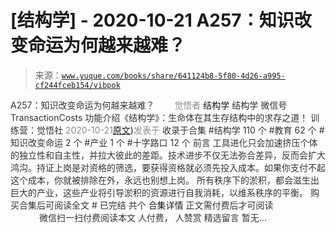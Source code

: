 # [结构学] - 2020-10-21 A257：知识改变命运为何越来越难？

> 来源：[`www.yuque.com/books/share/641124b8-5f80-4d26-a995-cf244fceb154/vibpok`](https://www.yuque.com/books/share/641124b8-5f80-4d26-a995-cf244fceb154/vibpok)

<ne-p id="520f42f3293818f927861ebbd5b15da4_p_0" data-lake-id="520f42f3293818f927861ebbd5b15da4_p_0"><ne-text id="uef6a1ad5" style="color: rgb(51, 51, 51);">A257：知识改变命运为何越来越难？</ne-text></ne-p> <ne-p id="9d20cc0e9f788a50907620d5d3a86157" data-lake-id="9d20cc0e9f788a50907620d5d3a86157"><ne-text id="u6ab25031" ne-fontsize="12" style="color: rgb(255, 255, 255);">原创</ne-text><ne-text id="ue26ec9d5" style="color: rgb(140, 140, 140);">觉悟者</ne-text> <ne-text id="udad95ae1" ne-fontsize="14">结构学</ne-text></ne-p> <ne-p id="febfff5ec976cea59687a7c2cf4766ca" data-lake-id="febfff5ec976cea59687a7c2cf4766ca"><ne-text id="u9386821b" ne-fontsize="14" ne-bold="true" style="color: rgb(51, 51, 51);">结构学</ne-text></ne-p> <ne-p id="d943135a69b7f287d4fb118fe5876936" data-lake-id="d943135a69b7f287d4fb118fe5876936"><ne-text id="u633521b3" ne-fontsize="14" style="color: rgb(51, 51, 51);">微信号</ne-text><ne-text id="ubb27c1c8" ne-fontsize="14" style="color: rgb(51, 51, 51);">TransactionCosts</ne-text></ne-p> <ne-p id="a6088d547c72c10390729aefe870b3d4" data-lake-id="a6088d547c72c10390729aefe870b3d4"><ne-text id="u8efd71d0" ne-fontsize="14" style="color: rgb(51, 51, 51);">功能介绍</ne-text><ne-text id="u4300b237" ne-fontsize="14" style="color: rgb(51, 51, 51);">《结构学》：生命体在其生存结构中的求存之道！ 训练营：觉悟社</ne-text></ne-p> <ne-p id="753908d40df927650aff7c46355f1a44" data-lake-id="753908d40df927650aff7c46355f1a44"><ne-text id="ub45303fc" style="color: rgb(140, 140, 140);">2020-10-21</ne-text>[<ne-text id="ubd36175f" ne-fontsize="14">原文</ne-text>](https://mp.weixin.qq.com/s?__biz=MzIzMDYwOTM0Mg==&mid=2247484679&idx=1&sn=79e14744bd5a31e6bcf27f476840e508&chksm=e8b19dd6dfc614c075a2df9d84c04aedc112c1bf3487ef4cad21d8b84feddbd78b2d5d566728#rd))<ne-text id="uf9b91129" ne-fontsize="14" style="color: rgb(140, 140, 140);">发表于</ne-text></ne-p> <ne-p id="0dfbac4592360c04df4f3a9789415495" data-lake-id="0dfbac4592360c04df4f3a9789415495"><ne-text id="u9a4b48da" style="color: rgb(51, 51, 51);">收录于合集</ne-text></ne-p> <ne-p id="3975db9b136fa309cad6130c5f072fdb" data-lake-id="3975db9b136fa309cad6130c5f072fdb"><ne-text id="udea5ae60" style="color: rgb(51, 51, 51);">#结构学 110 个</ne-text></ne-p> <ne-p id="42db4f3eeeeb0d972fde16fd3ff96e6f" data-lake-id="42db4f3eeeeb0d972fde16fd3ff96e6f"><ne-text id="u2d7d7c16" style="color: rgb(51, 51, 51);">#教育 62 个</ne-text></ne-p> <ne-p id="1482eadf60eedc2d3d60ffacd3bbc2ec" data-lake-id="1482eadf60eedc2d3d60ffacd3bbc2ec"><ne-text id="u0dbc9079" style="color: rgb(51, 51, 51);">#知识改变命运 2 个</ne-text></ne-p> <ne-p id="d9f81cd80a85fa2a88804bcf4cdc7053" data-lake-id="d9f81cd80a85fa2a88804bcf4cdc7053"><ne-text id="u82689934" style="color: rgb(51, 51, 51);">#产业 1 个</ne-text></ne-p> <ne-p id="312f02b2597af443c46482676126e24f" data-lake-id="312f02b2597af443c46482676126e24f"><ne-text id="uc16c8217" style="color: rgb(51, 51, 51);">#十字路口 12 个</ne-text></ne-p> <ne-p id="681d3d5d5a54d8fc5b5fa2a474393d22" data-lake-id="681d3d5d5a54d8fc5b5fa2a474393d22"><ne-text id="u87524dc0" style="color: rgb(51, 51, 51);">前言</ne-text></ne-p> <ne-p id="21d579ac3db54263c7e9d1f912b382aa" data-lake-id="21d579ac3db54263c7e9d1f912b382aa"><ne-text id="u12c9a6fb" style="color: rgb(51, 51, 51);">工具进化只会加速挤压个体的独立性和自主性，并拉大彼此的差距。技术进步不仅无法弥合差异，反而会扩大鸿沟。持证上岗是对资格的筛选，要获得资格就必须先投入成本。如果你支付不起这个成本，你就被排除在外，永远也别想上岗。</ne-text></ne-p> <ne-p id="812410f6fb4e9b9e6d45b2382a12a289" data-lake-id="812410f6fb4e9b9e6d45b2382a12a289"><ne-text id="ua9cdf5f8" style="color: rgb(51, 51, 51);">所有秩序下的淤积，都会滋生出巨大的产业，这些产业将引导淤积的资源进行自我消耗，以维系秩序的平衡。</ne-text></ne-p> <ne-p id="4294827e471f649763e30f109c1ece9c" data-lake-id="4294827e471f649763e30f109c1ece9c" ne-alignment="center"><ne-text id="ue96be11d" style="color: rgb(51, 51, 51);">购买合集后可阅读全文</ne-text></ne-p> <ne-p id="eac85ed8333cd4202dde89f2f79adc3e" data-lake-id="eac85ed8333cd4202dde89f2f79adc3e" ne-alignment="center"><ne-text id="uc39c4bde" style="color: rgb(51, 51, 51);">#</ne-text></ne-p> <ne-p id="4a2cec59663eebb75af4df6707167167" data-lake-id="4a2cec59663eebb75af4df6707167167" ne-alignment="center"><ne-text id="ubddac45b" style="color: rgb(51, 51, 51);">已完结 共个</ne-text></ne-p> <ne-p id="807983f5fff870b8aba38c6cad0c9809" data-lake-id="807983f5fff870b8aba38c6cad0c9809" ne-alignment="center"><ne-text id="u78b4f9bb" ne-fontsize="16">合集详情</ne-text></ne-p> <ne-p id="f7b55e677a471a76ee151d6400529c2f" data-lake-id="f7b55e677a471a76ee151d6400529c2f" ne-alignment="center"><ne-text id="uaa2c7a70" style="color: rgb(51, 51, 51);">正文需付费后才可阅读</ne-text></ne-p> <ne-p id="d69816ed899df4687027ab46a5006f2d" data-lake-id="d69816ed899df4687027ab46a5006f2d" ne-alignment="center"><ne-text id="u4da0193d" style="color: rgb(255, 255, 255);">加载中</ne-text></ne-p> <ne-p id="52e0570ed00d5c2e4817db627bb7ee23" data-lake-id="52e0570ed00d5c2e4817db627bb7ee23" ne-alignment="center"><ne-text id="u9f470597" style="color: rgb(255, 255, 255);"> 微信豆购买</ne-text></ne-p> <ne-p id="4124fb007863b4ce917de58cbd0b4eb5" data-lake-id="4124fb007863b4ce917de58cbd0b4eb5" ne-alignment="center"><ne-text id="u0a75aab5" style="color: rgb(51, 51, 51);">微信扫一扫付费阅读本文</ne-text></ne-p> <ne-p id="8a9fa598ffccc5dedb5aba691bb56530" data-lake-id="8a9fa598ffccc5dedb5aba691bb56530" ne-alignment="center"><ne-text id="u7964b41d" ne-fontsize="13" style="color: rgb(51, 51, 51);">人付费， 人赞赏</ne-text></ne-p> <ne-h3 id="g6x0V" data-lake-id="g6x0V"><ne-heading-ext><ne-heading-anchor></ne-heading-anchor><ne-heading-fold></ne-heading-fold></ne-heading-ext><ne-heading-content><ne-text id="udf7db805" ne-fontsize="16" style="color: rgb(51, 51, 51);">精选留言</ne-text></ne-heading-content></ne-h3> <ne-p id="e74b770e7d15ce8d6fcdb0c6db0f3a1c" data-lake-id="e74b770e7d15ce8d6fcdb0c6db0f3a1c"><ne-text id="ud066c941" style="color: rgb(51, 51, 51);">暂无...</ne-text></ne-p>